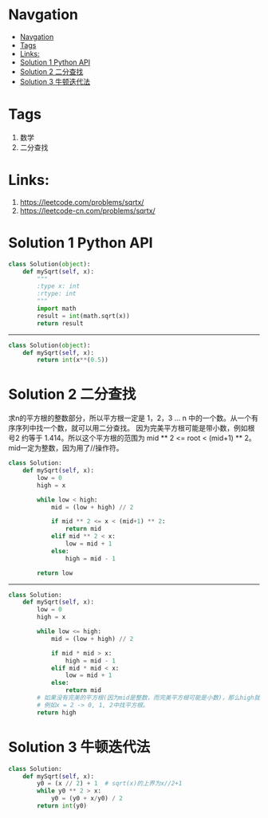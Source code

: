 # Navgation
- [Navgation](#navgation)
- [Tags](#tags)
- [Links:](#links)
- [Solution 1 Python API](#solution-1-python-api)
- [Solution 2 二分查找](#solution-2-二分查找)
- [Solution 3 牛顿迭代法](#solution-3-牛顿迭代法)

# Tags
1. 数学
2. 二分查找

# Links:
1. https://leetcode.com/problems/sqrtx/
2. https://leetcode-cn.com/problems/sqrtx/


# Solution 1 Python API
```python
class Solution(object):
    def mySqrt(self, x):
        """
        :type x: int
        :rtype: int
        """
        import math
        result = int(math.sqrt(x))
        return result
```
---
```python
class Solution(object):
    def mySqrt(self, x):
        return int(x**(0.5))
```

# Solution 2 二分查找
求n的平方根的整数部分，所以平方根一定是 1，2，3 ... n 中的一个数。从一个有序序列中找一个数，就可以用二分查找。
因为完美平方根可能是带小数，例如根号2 约等于 1.414。所以这个平方根的范围为 mid ** 2 <= root < (mid+1) ** 2。mid一定为整数，因为用了//操作符。
```python
class Solution:
    def mySqrt(self, x):
        low = 0
        high = x

        while low < high:
            mid = (low + high) // 2

            if mid ** 2 <= x < (mid+1) ** 2:
                return mid
            elif mid ** 2 < x:
                low = mid + 1
            else:
                high = mid - 1

        return low
```
---
```python
class Solution:
    def mySqrt(self, x):
        low = 0
        high = x

        while low <= high:
            mid = (low + high) // 2

            if mid * mid > x:
                high = mid - 1
            elif mid * mid < x:
                low = mid + 1
            else:
                return mid
        # 如果没有完美的平方根(因为mid是整数，而完美平方根可能是小数)，那么high就在完美平方根的左边，left就在完美平方根的右边
        # 例如x = 2 -> 0, 1, 2中找平方根。
        return high
```

# Solution 3 牛顿迭代法
```python
class Solution:
    def mySqrt(self, x):
        y0 = (x // 2) + 1  # sqrt(x)的上界为x//2+1
        while y0 ** 2 > x:
            y0 = (y0 + x/y0) / 2
        return int(y0)
```